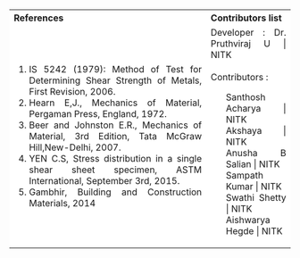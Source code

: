 <table style="text-align:justify;margin-top: 15px">
  <tbody>
    <tr style="background-color: white">
      <th>References</th>
      <th>Contributors list</th>
    </tr>
    <tr style="background-color: white;">
    <td style="width: 70%">
    <ol>
      <li>IS 5242 (1979): Method of Test for Determining Shear Strength of Metals, First Revision, 2006.</li>
<li>Hearn E,J., Mechanics of Material, Pergaman Press, England, 1972.</li>
<li>Beer and Johnston E.R., Mechanics of Material, 3rd Edition, Tata McGraw Hill,New-Delhi, 2007.</li>
<li>YEN C.S, Stress distribution in a single shear sheet specimen, ASTM International, September 3rd, 2015.</li>
<li>Gambhir, Building and Construction Materials, 2014</li>
    </ol>
  </td>
  <td>Developer : Dr. Pruthviraj U | NITK<br><br>
  Contributors :
  <ul style="list-style-type: none;">
 <li>Santhosh Acharya | NITK</li>
  <li>Akshaya | NITK</li>
  <li>Anusha B Salian | NITK</li>
  <li>Sampath Kumar | NITK</li>
  <li>Swathi Shetty | NITK</li>
  <li>Aishwarya Hegde | NITK</li>
  </ul></td>
  </tr>

  </tbody>
</table>
